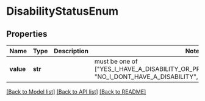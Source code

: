 # DisabilityStatusEnum


## Properties
Name | Type | Description | Notes
------------ | ------------- | ------------- | -------------
**value** | **str** |  |  must be one of ["YES_I_HAVE_A_DISABILITY_OR_PREVIOUSLY_HAD_A_DISABILITY", "NO_I_DONT_HAVE_A_DISABILITY", "I_DONT_WISH_TO_ANSWER", ]

[[Back to Model list]](../README.md#documentation-for-models) [[Back to API list]](../README.md#documentation-for-api-endpoints) [[Back to README]](../README.md)


